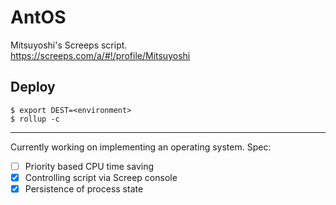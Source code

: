 # AntOS
Mitsuyoshi's Screeps script.  
https://screeps.com/a/#!/profile/Mitsuyoshi

## Deploy
```shell
$ export DEST=<environment>
$ rollup -c
```

---

Currently working on implementing an operating system.
Spec:
- [ ] Priority based CPU time saving
- [x] Controlling script via Screep console
- [x] Persistence of process state

